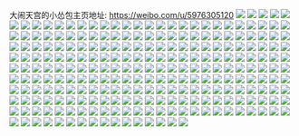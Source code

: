 大闹天宫的小怂包主页地址: https://weibo.com/u/5976305120 
![](https://wx4.sinaimg.cn/mw2000/006wrXY4ly1h9cpqvktz7j33s051cb2b.jpg) 
![](https://wx4.sinaimg.cn/mw2000/006wrXY4ly1h92m0711raj30xc21c7fu.jpg) 
![](https://wx4.sinaimg.cn/mw2000/006wrXY4ly1h92m07l5kuj30xc21cqf2.jpg) 
![](https://wx4.sinaimg.cn/mw2000/006wrXY4ly1h92m089hknj30xc21ck4q.jpg) 
![](https://wx4.sinaimg.cn/mw2000/006wrXY4ly1h92m0w5co6j30xc21cgyb.jpg) 
![](https://wx4.sinaimg.cn/mw2000/006wrXY4ly1h8axdbyf6mj32yo200kjl.jpg) 
![](https://wx4.sinaimg.cn/mw2000/006wrXY4ly1h89nko5d19j32002yokjl.jpg) 
![](https://wx4.sinaimg.cn/mw2000/006wrXY4ly1h89nkpgpozj32dc35s4qs.jpg) 
![](https://wx4.sinaimg.cn/mw2000/006wrXY4ly1h89nkputdej30zj0qmwjz.jpg) 
![](https://wx4.sinaimg.cn/mw2000/006wrXY4ly1h7rwrij4xuj31be0zk44e.jpg) 
![](https://wx4.sinaimg.cn/mw2000/006wrXY4ly1h7rwrisdd9j30u01hc11v.jpg) 
![](https://wx4.sinaimg.cn/mw2000/006wrXY4ly1h7rwrj2yuej30u01hcwrs.jpg) 
![](https://wx4.sinaimg.cn/mw2000/006wrXY4ly1h7rwrjawlzj30u01hcgv0.jpg) 
![](https://wx4.sinaimg.cn/mw2000/006wrXY4ly1h7rwrjou50j31hc0o0nez.jpg) 
![](https://wx4.sinaimg.cn/mw2000/006wrXY4ly1h7rwrkh97gj32dc35skjm.jpg) 
![](https://wx4.sinaimg.cn/mw2000/006wrXY4ly1h1e5za4y9qj32dc35s1ky.jpg) 
![](https://wx4.sinaimg.cn/mw2000/006wrXY4ly1h1e5zan0unj31hc1hc7mg.jpg) 
![](https://wx4.sinaimg.cn/mw2000/006wrXY4ly1h1e5zbi1t1j31hc1hcwz7.jpg) 
![](https://wx4.sinaimg.cn/mw2000/006wrXY4ly1h1e5ru8e2qj32dc35sb2d.jpg) 
![](https://wx4.sinaimg.cn/mw2000/006wrXY4ly1h1e5ri4bpvj32dc35sx6p.jpg) 
![](https://wx4.sinaimg.cn/mw2000/006wrXY4ly1h1e5rrcqvoj335s2dcnpg.jpg) 
![](https://wx4.sinaimg.cn/mw2000/006wrXY4ly1h1e5rjvxaej32002yoqv5.jpg) 
![](https://wx4.sinaimg.cn/mw2000/006wrXY4ly1h1e5rmbi6fj32dc35skjn.jpg) 
![](https://wx4.sinaimg.cn/mw2000/006wrXY4ly1h1e5roushvj335s2dcnpe.jpg) 
![](https://wx4.sinaimg.cn/mw2000/006wrXY4ly1h0s2afpet1j30u01u079q.jpg) 
![](https://wx4.sinaimg.cn/mw2000/006wrXY4ly1h0mk5i7o8pj30pb1l1dj6.jpg) 
![](https://wx4.sinaimg.cn/mw2000/006wrXY4ly1h0mk5sx5noj30rh1lndja.jpg) 
![](https://wx4.sinaimg.cn/mw2000/006wrXY4ly1h0mk7aun6ij30qw1m3djv.jpg) 
![](https://wx4.sinaimg.cn/mw2000/006wrXY4ly1h0gmibg5c8j30to16l77s.jpg) 
![](https://wx4.sinaimg.cn/mw2000/006wrXY4ly1h099gvpy0oj32002yokjl.jpg) 
![](https://wx4.sinaimg.cn/mw2000/006wrXY4ly1gzhhivp582j30u0140772.jpg) 
![](https://wx4.sinaimg.cn/mw2000/006wrXY4ly1gzfhx990xej31400u041v.jpg) 
![](https://wx4.sinaimg.cn/mw2000/006wrXY4ly1gzfhx9mcn1j31400u0whm.jpg) 
![](https://wx4.sinaimg.cn/mw2000/006wrXY4ly1gz8spt1ek6j33541s04qq.jpg) 
![](https://wx4.sinaimg.cn/mw2000/006wrXY4ly1gyxtnv6sk8j32dc35skjl.jpg) 
![](https://wx4.sinaimg.cn/mw2000/006wrXY4ly1gytdgebzlgj32dc35skjl.jpg) 
![](https://wx4.sinaimg.cn/mw2000/006wrXY4ly1gynsgpep6uj30u018g419.jpg) 
![](https://wx4.sinaimg.cn/mw2000/006wrXY4ly1gxjiee9up3j33402c04qq.jpg) 
![](https://wx4.sinaimg.cn/mw2000/006wrXY4ly1gxjieijp8ij32c0340kjl.jpg) 
![](https://wx4.sinaimg.cn/mw2000/006wrXY4ly1gx4goc4eihj32ye0h7ajl.jpg) 
![](https://wx4.sinaimg.cn/mw2000/006wrXY4ly1gwacwyq02vj31400u0taq.jpg) 
![](https://wx4.sinaimg.cn/mw2000/006wrXY4ly1gwacwzefcsj31400u0q4n.jpg) 
![](https://wx4.sinaimg.cn/mw2000/006wrXY4ly1gwacwzvc5yj31400u00tt.jpg) 
![](https://wx4.sinaimg.cn/mw2000/006wrXY4ly1gwacx0at9sj31400u0dgw.jpg) 
![](https://wx4.sinaimg.cn/mw2000/006wrXY4ly1gvsxrwld30j30po18gaer.jpg) 
![](https://wx4.sinaimg.cn/mw2000/006wrXY4ly1gvsxsna2mgj30u0140778.jpg) 
![](https://wx4.sinaimg.cn/mw2000/006wrXY4ly1guzyorv3gcj60qo0qomxz02.jpg) 
![](https://wx4.sinaimg.cn/mw2000/006wrXY4ly1gul5arp2q5j60u01a2ac302.jpg) 
![](https://wx4.sinaimg.cn/mw2000/006wrXY4ly1gul5at7qcnj61400u00ut02.jpg) 
![](https://wx4.sinaimg.cn/mw2000/006wrXY4ly1gu99l90et9j60u0140n6p02.jpg) 
![](https://wx4.sinaimg.cn/mw2000/006wrXY4ly1gu513h6g34j60tm0w6q6x02.jpg) 
![](https://wx4.sinaimg.cn/mw2000/006wrXY4ly1gttycttpz8j62gw1uob2902.jpg) 
![](https://wx4.sinaimg.cn/mw2000/006wrXY4ly1gttycx56lhj61uo2gw4qp02.jpg) 
![](https://wx4.sinaimg.cn/mw2000/006wrXY4ly1gss22n8gdaj32dc35su10.jpg) 
![](https://wx4.sinaimg.cn/mw2000/006wrXY4ly1gsogsisq6tj30o91hc77e.jpg) 
![](https://wx4.sinaimg.cn/mw2000/006wrXY4ly1gsogsj96euj30o91hcaer.jpg) 
![](https://wx4.sinaimg.cn/mw2000/006wrXY4ly1gsogsjqkb1j30u0140tam.jpg) 
![](https://wx4.sinaimg.cn/mw2000/006wrXY4ly1gsjwkemskqj30u0140jul.jpg) 
![](https://wx4.sinaimg.cn/mw2000/006wrXY4ly1gsfi4wzbvhj32002yonpi.jpg) 
![](https://wx4.sinaimg.cn/mw2000/006wrXY4ly1gsfi5503xaj32c0340x6t.jpg) 
![](https://wx4.sinaimg.cn/mw2000/006wrXY4ly1gsandtjy1rj30to1dk77u.jpg) 
![](https://wx4.sinaimg.cn/mw2000/006wrXY4ly1gs82ymwsfoj30xc21c7wh.jpg) 
![](https://wx4.sinaimg.cn/mw2000/006wrXY4ly1gs2sqimzadj30t313oaf4.jpg) 
![](https://wx4.sinaimg.cn/mw2000/006wrXY4ly1gs0gbi535bj30q413bqjx.jpg) 
![](https://wx4.sinaimg.cn/mw2000/006wrXY4ly1gs0gbjt4xlj30u0140wws.jpg) 
![](https://wx4.sinaimg.cn/mw2000/006wrXY4ly1gs0gc5ydb2j30to15btbw.jpg) 
![](https://wx4.sinaimg.cn/mw2000/006wrXY4ly1grs699bug0j30tm15j438.jpg) 
![](https://wx4.sinaimg.cn/mw2000/006wrXY4ly1grs69jy2fej30u014077u.jpg) 
![](https://wx4.sinaimg.cn/mw2000/006wrXY4ly1grolga7jysj30u018gaex.jpg) 
![](https://wx4.sinaimg.cn/mw2000/006wrXY4ly1grolgl2j8ij30u018gwib.jpg) 
![](https://wx4.sinaimg.cn/mw2000/006wrXY4ly1grnh1zuu0oj31i5166b29.jpg) 
![](https://wx4.sinaimg.cn/mw2000/006wrXY4ly1grmcwd79bwj30qp1h6jvf.jpg) 
![](https://wx4.sinaimg.cn/mw2000/006wrXY4ly1grkc7rxrkpj30to10977c.jpg) 
![](https://wx4.sinaimg.cn/mw2000/006wrXY4ly1grio7mmi18j30u014042m.jpg) 
![](https://wx4.sinaimg.cn/mw2000/006wrXY4ly1greqe0nya5j30u014076s.jpg) 
![](https://wx4.sinaimg.cn/mw2000/006wrXY4ly1grd22fde23j30o91hcaio.jpg) 
![](https://wx4.sinaimg.cn/mw2000/006wrXY4ly1grctvbdengj30u0140jxn.jpg) 
![](https://wx4.sinaimg.cn/mw2000/006wrXY4ly1grctvcb7ndj30u01407bg.jpg) 
![](https://wx4.sinaimg.cn/mw2000/006wrXY4ly1grbztjpmfij30u0140t9n.jpg) 
![](https://wx4.sinaimg.cn/mw2000/006wrXY4ly1grbztkbbfrj31400u0438.jpg) 
![](https://wx4.sinaimg.cn/mw2000/006wrXY4ly1gr8quebf37j31xs1s4hce.jpg) 
![](https://wx4.sinaimg.cn/mw2000/006wrXY4ly1gr8quf21ibj320b2fdb2a.jpg) 
![](https://wx4.sinaimg.cn/mw2000/006wrXY4ly1gr6nk0g2mij60s11gbjxf02.jpg) 
![](https://wx4.sinaimg.cn/mw2000/006wrXY4ly1gr6nk108noj30p617ntqe.jpg) 
![](https://wx4.sinaimg.cn/mw2000/006wrXY4ly1gr2xjnyfofj31400u045k.jpg) 
![](https://wx4.sinaimg.cn/mw2000/006wrXY4ly1gr2xjohrz6j31400u0n3k.jpg) 
![](https://wx4.sinaimg.cn/mw2000/006wrXY4ly1gr0oz0yd32j30u014076h.jpg) 
![](https://wx4.sinaimg.cn/mw2000/006wrXY4ly1gqzjdtvn0xj30u0140wi9.jpg) 
![](https://wx4.sinaimg.cn/mw2000/006wrXY4ly1gqzjffcjr8j30u0140aem.jpg) 
![](https://wx4.sinaimg.cn/mw2000/006wrXY4ly1gqradmv13uj30to12r79k.jpg) 
![](https://wx4.sinaimg.cn/mw2000/006wrXY4ly1gqotnw7m8qj319k0u0ae9.jpg) 
![](https://wx4.sinaimg.cn/mw2000/006wrXY4ly1gqotnwue36j30u0140wgx.jpg) 
![](https://wx4.sinaimg.cn/mw2000/006wrXY4ly1gqotnxi1anj30u018g78d.jpg) 
![](https://wx4.sinaimg.cn/mw2000/006wrXY4ly1gqotpipa9kj30u014048a.jpg) 
![](https://wx4.sinaimg.cn/mw2000/006wrXY4ly1gqm86apn4hj30to1b1win.jpg) 
![](https://wx4.sinaimg.cn/mw2000/006wrXY4ly1gqgvxk5pk3j30u00xuq5z.jpg) 
![](https://wx4.sinaimg.cn/mw2000/006wrXY4ly1gqesaboxskj30q01db0vq.jpg) 
![](https://wx4.sinaimg.cn/mw2000/006wrXY4ly1gqes9vo7c7j30u01u00vy.jpg) 
![](https://wx4.sinaimg.cn/mw2000/006wrXY4ly1gqerm3v96fj30u0140jto.jpg) 
![](https://wx4.sinaimg.cn/mw2000/006wrXY4ly1gqerm4esw2j30u0140ac1.jpg) 
![](https://wx4.sinaimg.cn/mw2000/006wrXY4gy1gq5z708wjoj318g0u041f.jpg) 
![](https://wx4.sinaimg.cn/mw2000/006wrXY4gy1gq5z71rwukj31400u0n4y.jpg) 
![](https://wx4.sinaimg.cn/mw2000/006wrXY4gy1gq5z73a7cjj30u0140k2m.jpg) 
![](https://wx4.sinaimg.cn/mw2000/006wrXY4gy1gq5z75h20yj31400u0466.jpg) 
![](https://wx4.sinaimg.cn/mw2000/006wrXY4gy1gq5z7772s5j318g0u013r.jpg) 
![](https://wx4.sinaimg.cn/mw2000/006wrXY4gy1gq5z787udmj30u0140tek.jpg) 
![](https://wx4.sinaimg.cn/mw2000/006wrXY4gy1gq5z79959dj30u014047c.jpg) 
![](https://wx4.sinaimg.cn/mw2000/006wrXY4gy1gq5z7azwm6j31400u0wsp.jpg) 
![](https://wx4.sinaimg.cn/mw2000/006wrXY4gy1gq5z7cnbxbj30u0140ter.jpg) 
![](https://wx4.sinaimg.cn/mw2000/006wrXY4gy1gq5z7dvswej318g0u0gq4.jpg) 
![](https://wx4.sinaimg.cn/mw2000/006wrXY4gy1gq5z7ex517j30u01400vb.jpg) 
![](https://wx4.sinaimg.cn/mw2000/006wrXY4gy1gq5z7z1fotj30to0uv0vj.jpg) 
![](https://wx4.sinaimg.cn/mw2000/006wrXY4gy1gq5z8v5m27j30oy0mi0tu.jpg) 
![](https://wx4.sinaimg.cn/mw2000/006wrXY4gy1gq4uymlfzqj31cf0u0dme.jpg) 
![](https://wx4.sinaimg.cn/mw2000/006wrXY4ly1gpuuh0vgn4j30u00zpdme.jpg) 
![](https://wx4.sinaimg.cn/mw2000/006wrXY4ly1gnna1f78k3j30o91297k9.jpg) 
![](https://wx4.sinaimg.cn/mw2000/006wrXY4ly1gmgj7qcj28j30to0zzwki.jpg) 
![](https://wx4.sinaimg.cn/mw2000/006wrXY4ly1gmgj7r17qwj31400pi1kx.jpg) 
![](https://wx4.sinaimg.cn/mw2000/006wrXY4ly1gm69xc20u1j30uy0u0wiv.jpg) 
![](https://wx4.sinaimg.cn/mw2000/006wrXY4ly1gm69xfkzt3j31300u0n43.jpg) 
![](https://wx4.sinaimg.cn/mw2000/006wrXY4ly1gm69xjymxbj313z0u0djy.jpg) 
![](https://wx4.sinaimg.cn/mw2000/006wrXY4ly1gm69xkn5qgj318g0u0qcg.jpg) 
![](https://wx4.sinaimg.cn/mw2000/006wrXY4ly1gm3u2982owj30to166q53.jpg) 
![](https://wx4.sinaimg.cn/mw2000/006wrXY4ly1gm1lmgpgysj30bg0kdq4e.jpg) 
![](https://wx4.sinaimg.cn/mw2000/006wrXY4ly1gm1lmh3we0j30bg0kdjtk.jpg) 
![](https://wx4.sinaimg.cn/mw2000/006wrXY4ly1gm1lmhktmyj30bg0kdtaw.jpg) 
![](https://wx4.sinaimg.cn/mw2000/006wrXY4ly1gm1lmmrs4vj30hs0olt9t.jpg) 
![](https://wx4.sinaimg.cn/mw2000/006wrXY4ly1glmg9s5d25j31w32is4qs.jpg) 
![](https://wx4.sinaimg.cn/mw2000/006wrXY4ly1glmg9u8vkyj32ao3284qr.jpg) 
![](https://wx4.sinaimg.cn/mw2000/006wrXY4ly1glmg9uyyjqj30k00qo48k.jpg) 
![](https://wx4.sinaimg.cn/mw2000/006wrXY4ly1glmg9vnzszj30qo0mk49n.jpg) 
![](https://wx4.sinaimg.cn/mw2000/006wrXY4ly1gkq9dfohzjj33282aonpd.jpg) 
![](https://wx4.sinaimg.cn/mw2000/006wrXY4ly1gkntcnlyfcj30k00emgt7.jpg) 
![](https://wx4.sinaimg.cn/mw2000/006wrXY4ly1gkh0rhukemj30k00qogn6.jpg) 
![](https://wx4.sinaimg.cn/mw2000/006wrXY4ly1gkh0ridxe5j30k00qomyo.jpg) 
![](https://wx4.sinaimg.cn/mw2000/006wrXY4ly1gk0gt3h2goj31w026z1ky.jpg) 
![](https://wx4.sinaimg.cn/mw2000/006wrXY4ly1gk0gt53znqj316d1wi1kx.jpg) 
![](https://wx4.sinaimg.cn/mw2000/006wrXY4ly1gk0gtfbjpqj31uo2iohdu.jpg) 
![](https://wx4.sinaimg.cn/mw2000/006wrXY4ly1gk0gtfzfy3j30hr0leq3f.jpg) 
![](https://wx4.sinaimg.cn/mw2000/006wrXY4ly1gjyg4xcuqaj31o00u0qaz.jpg) 
![](https://wx4.sinaimg.cn/mw2000/006wrXY4ly1gjt9xw7392j30k00zkwhw.jpg) 
![](https://wx4.sinaimg.cn/mw2000/006wrXY4ly1gjt9y5f1pgj30u018w7dv.jpg) 
![](https://wx4.sinaimg.cn/mw2000/006wrXY4ly1gjrj6qeiw1j30u30u078p.jpg) 
![](https://wx4.sinaimg.cn/mw2000/006wrXY4ly1gjrj6ru9y4j30u019w0z7.jpg) 
![](https://wx4.sinaimg.cn/mw2000/006wrXY4ly1gjrj6td6ejj30u01400yy.jpg) 
![](https://wx4.sinaimg.cn/mw2000/006wrXY4ly1gjrj6uk3pjj30u014041p.jpg) 
![](https://wx4.sinaimg.cn/mw2000/006wrXY4ly1gfrnjokkdjj30hs06caa7.jpg) 
![](https://wx4.sinaimg.cn/mw2000/006wrXY4ly1gf1t9wl42hj30u00u2tbz.jpg) 
![](https://wx4.sinaimg.cn/mw2000/006wrXY4ly1gee8w7wb6lj30hr07ndgi.jpg) 
![](https://wx4.sinaimg.cn/mw2000/006wrXY4ly1ge8uiunfikj30rs0v9myu.jpg) 
![](https://wx4.sinaimg.cn/mw2000/006wrXY4ly1ge7jpyn66jj30jg0jgwh0.jpg) 
![](https://wx4.sinaimg.cn/mw2000/006wrXY4ly1ge5ei0v9iij30c80bxjrx.jpg) 
![](https://wx4.sinaimg.cn/mw2000/006wrXY4ly1gdzduk8456j30j60iidif.jpg) 
![](https://wx4.sinaimg.cn/mw2000/006wrXY4ly1gdxbh8pmokj30u0140acz.jpg) 
![](https://wx4.sinaimg.cn/mw2000/006wrXY4ly1gdvciudne5j30bj0sktax.jpg) 
![](https://wx4.sinaimg.cn/mw2000/006wrXY4ly1gdvciulghmj30b80sk40k.jpg) 
![](https://wx4.sinaimg.cn/mw2000/006wrXY4ly1gdsgxwkv6hj31hc0qoqju.jpg) 
![](https://wx4.sinaimg.cn/mw2000/006wrXY4ly1gds7v4cum9j30qn0qn3zw.jpg) 
![](https://wx4.sinaimg.cn/mw2000/006wrXY4ly1gdqd54uhsej30qn0qn0u9.jpg) 
![](https://wx4.sinaimg.cn/mw2000/006wrXY4ly1gdmqozuiu5j31400u012y.jpg) 
![](https://wx4.sinaimg.cn/mw2000/006wrXY4ly1gdl69uviodj30u01o0ai7.jpg) 
![](https://wx4.sinaimg.cn/mw2000/006wrXY4ly1gdkmxt0vgsj30k00hyaao.jpg) 
![](https://wx4.sinaimg.cn/mw2000/006wrXY4ly1gd6ffr5fmmj30n30ruq5a.jpg) 
![](https://wx4.sinaimg.cn/mw2000/006wrXY4ly1gc5ko5u9j0j31400u00wg.jpg) 
![](https://wx4.sinaimg.cn/mw2000/006wrXY4ly1gbzxsppxu8j31400u0ju5.jpg) 
![](https://wx4.sinaimg.cn/mw2000/006wrXY4ly1gbfmxwqjzmj31w02io4qq.jpg) 
![](https://wx4.sinaimg.cn/mw2000/006wrXY4ly1gbey59x82lj30v90kbmyu.jpg) 
![](https://wx4.sinaimg.cn/mw2000/006wrXY4ly1gbey54l0hrj30u0140q7k.jpg) 
![](https://wx4.sinaimg.cn/mw2000/006wrXY4ly1gbey54z6xyj30k00f0wgg.jpg) 
![](https://wx4.sinaimg.cn/mw2000/006wrXY4ly1gbcnlyxkvuj32ao328u10.jpg) 
![](https://wx4.sinaimg.cn/mw2000/006wrXY4ly1gb7vd4vpxtj30u01407v9.jpg) 
![](https://wx4.sinaimg.cn/mw2000/006wrXY4ly1gayjh8r1b5j30hs0lo760.jpg) 
![](https://wx4.sinaimg.cn/mw2000/006wrXY4ly1gayjhjfudsj30u01o0tjg.jpg) 
![](https://wx4.sinaimg.cn/mw2000/006wrXY4ly1gaqd5gs2sij33282ao7wj.jpg) 
![](https://wx4.sinaimg.cn/mw2000/006wrXY4ly1gaqd5jw66wj33282ao1ky.jpg) 
![](https://wx4.sinaimg.cn/mw2000/006wrXY4ly1gaqd5mm2esj33282aonpf.jpg) 
![](https://wx4.sinaimg.cn/mw2000/006wrXY4ly1gaqd5naej9j30u00mpwg9.jpg) 
![](https://wx4.sinaimg.cn/mw2000/006wrXY4ly1gags2rtlo8j30ts10jatr.jpg) 
![](https://wx4.sinaimg.cn/mw2000/006wrXY4ly1gags2sv4d7j30u0140n9d.jpg) 
![](https://wx4.sinaimg.cn/mw2000/006wrXY4ly1gags2v57pnj30t20zzdz9.jpg) 
![](https://wx4.sinaimg.cn/mw2000/006wrXY4ly1gags2wiflnj30u00y1aqk.jpg) 
![](https://wx4.sinaimg.cn/mw2000/006wrXY4ly1gaa0xp0kx2j31w02io1kx.jpg) 
![](https://wx4.sinaimg.cn/mw2000/006wrXY4ly1gaa0xxc3p0j31w02io1kx.jpg) 
![](https://wx4.sinaimg.cn/mw2000/006wrXY4ly1gaa0y351jzj31w02io1kx.jpg) 
![](https://wx4.sinaimg.cn/mw2000/006wrXY4ly1gaa0y67kbmj31w02io1kx.jpg) 
![](https://wx4.sinaimg.cn/mw2000/006wrXY4ly1g9i1n0kx6jj30u01hcgmz.jpg) 
![](https://wx4.sinaimg.cn/mw2000/006wrXY4ly1g9e2eipb7ej30go0gomyd.jpg) 
![](https://wx4.sinaimg.cn/mw2000/006wrXY4ly1g9e2ej3vndj30go0go0tq.jpg) 
![](https://wx4.sinaimg.cn/mw2000/006wrXY4ly1g8v3f4qudwj30u0140x1y.jpg) 
![](https://wx4.sinaimg.cn/mw2000/006wrXY4ly1g8d1ffiwu9j30u0140425.jpg) 
![](https://wx4.sinaimg.cn/mw2000/006wrXY4ly1g8d1fgq3zdj31400u00u0.jpg) 
![](https://wx4.sinaimg.cn/mw2000/006wrXY4ly1g8d1fh1qf3j30j608874p.jpg) 
![](https://wx4.sinaimg.cn/mw2000/006wrXY4ly1g8d1fiqg6uj30qo0u1n19.jpg) 
![](https://wx4.sinaimg.cn/mw2000/006wrXY4ly1g82do9buqrj30hr0lgq4e.jpg) 
![](https://wx4.sinaimg.cn/mw2000/006wrXY4ly1g82dm1ykahj30hs0lfmyb.jpg) 
![](https://wx4.sinaimg.cn/mw2000/006wrXY4ly1g82dm5sm0lj30hp0ledgv.jpg) 
![](https://wx4.sinaimg.cn/mw2000/006wrXY4ly1g82dm9rd5qj30hs0ldmya.jpg) 
![](https://wx4.sinaimg.cn/mw2000/006wrXY4ly1g7qi7dk9hsj30j60j6gmh.jpg) 
![](https://wx4.sinaimg.cn/mw2000/006wrXY4ly1g7mge98fn9j30zk0k0gp1.jpg) 
![](https://wx4.sinaimg.cn/mw2000/006wrXY4ly1g7d8y8l2dpj30u0140gra.jpg) 
![](https://wx4.sinaimg.cn/mw2000/006wrXY4ly1g7d8yt5o8nj30u00u0408.jpg) 
![](https://wx4.sinaimg.cn/mw2000/006wrXY4ly1g7d2ho1vzrj30u01hcn1q.jpg) 
![](https://wx4.sinaimg.cn/mw2000/006wrXY4ly1g71fktmuqsj30hs0hs755.jpg) 
![](https://wx4.sinaimg.cn/mw2000/006wrXY4ly1g712xsncnaj30u0140q6j.jpg) 
![](https://wx4.sinaimg.cn/mw2000/006wrXY4ly1g6t2tt0z3gj30u0140q5d.jpg) 
![](https://wx4.sinaimg.cn/mw2000/006wrXY4ly1g6t2tu0mshj31400u0ju2.jpg) 
![](https://wx4.sinaimg.cn/mw2000/006wrXY4ly1g6ptg6zp5xj30u00u0tdg.jpg) 
![](https://wx4.sinaimg.cn/mw2000/006wrXY4ly1g6mkq07l31j30j60yaq5n.jpg) 
![](https://wx4.sinaimg.cn/mw2000/006wrXY4ly1g6d9l6wfkyj30u0140dlv.jpg) 
![](https://wx4.sinaimg.cn/mw2000/006wrXY4ly1g6d9l7jjmxj30u00u040x.jpg) 
![](https://wx4.sinaimg.cn/mw2000/006wrXY4ly1g6cz3pmtn9j30u0140tj1.jpg) 
![](https://wx4.sinaimg.cn/mw2000/006wrXY4ly1g6cz2b4qtvj30u0140488.jpg) 
![](https://wx4.sinaimg.cn/mw2000/006wrXY4ly1g6cz3fb7k8j30hs0elq5x.jpg) 
![](https://wx4.sinaimg.cn/mw2000/006wrXY4ly1g69vmzxwxwj30u0140gpn.jpg) 
![](https://wx4.sinaimg.cn/mw2000/006wrXY4ly1g68p390yl9j30u00u0ad0.jpg) 
![](https://wx4.sinaimg.cn/mw2000/006wrXY4ly1g5q3smb3wsj31io0u0ae1.jpg) 
![](https://wx4.sinaimg.cn/mw2000/006wrXY4ly1g5q3snv0vxj30u0140407.jpg) 
![](https://wx4.sinaimg.cn/mw2000/006wrXY4ly1g5dhmwjkxlj30u0140gn7.jpg) 
![](https://wx4.sinaimg.cn/mw2000/006wrXY4ly1g5dhmx6vzgj30u00u0gte.jpg) 
![](https://wx4.sinaimg.cn/mw2000/006wrXY4ly1g55fhse7lpj30ko0ko41f.jpg) 
![](https://wx4.sinaimg.cn/mw2000/006wrXY4ly1g4zllqjbp7j30kv0k1dwn.jpg) 
![](https://wx4.sinaimg.cn/mw2000/006wrXY4ly1g4zlluae0ej30ku1qiwm5.jpg) 
![](https://wx4.sinaimg.cn/mw2000/006wrXY4ly1g4rkz5l8znj30u01o00z1.jpg) 
![](https://wx4.sinaimg.cn/mw2000/006wrXY4ly1g4mjonrfbsj30u0140got.jpg) 
![](https://wx4.sinaimg.cn/mw2000/006wrXY4ly1g4hynccwxhj32ao328qv5.jpg) 
![](https://wx4.sinaimg.cn/mw2000/006wrXY4ly1g4hyndri77j32ao328e82.jpg) 
![](https://wx4.sinaimg.cn/mw2000/006wrXY4ly1g3im4s5wtij30u01o077s.jpg) 
![](https://wx4.sinaimg.cn/mw2000/006wrXY4ly1g3im4tm1hwj30u0140tj9.jpg) 
![](https://wx4.sinaimg.cn/mw2000/006wrXY4ly1g3im4v16w4j30u0140dpk.jpg) 
![](https://wx4.sinaimg.cn/mw2000/006wrXY4ly1g3im5pn9swj30sg0s2q6m.jpg) 
![](https://wx4.sinaimg.cn/mw2000/006wrXY4ly1g3i4kkifgxj30ko0ko0v6.jpg) 
![](https://wx4.sinaimg.cn/mw2000/006wrXY4ly1g3c5t5mpujj30hr0q4jtk.jpg) 
![](https://wx4.sinaimg.cn/mw2000/006wrXY4ly1g3bko3ijfnj30j60gwdgg.jpg) 
![](https://wx4.sinaimg.cn/mw2000/006wrXY4ly1g37lk8jqomj30u0140q61.jpg) 
![](https://wx4.sinaimg.cn/mw2000/006wrXY4ly1g336lvmwi1j30tk0tkq6r.jpg) 
![](https://wx4.sinaimg.cn/mw2000/006wrXY4ly1g336lw3y43j30t20t2425.jpg) 
![](https://wx4.sinaimg.cn/mw2000/006wrXY4ly1g30yjujdzqj30u0140tdp.jpg) 
![](https://wx4.sinaimg.cn/mw2000/006wrXY4ly1g30yjvr09ij30u01400wr.jpg) 
![](https://wx4.sinaimg.cn/mw2000/006wrXY4ly1g30yjw6r90j30u0140tdg.jpg) 
![](https://wx4.sinaimg.cn/mw2000/006wrXY4ly1g30ykxzf3cj30u0140gpb.jpg) 
![](https://wx4.sinaimg.cn/mw2000/006wrXY4ly1g2yomknk3xj30ko0kodh4.jpg) 
![](https://wx4.sinaimg.cn/mw2000/006wrXY4ly1g2sn3qfudvj30jg0jgaan.jpg) 
![](https://wx4.sinaimg.cn/mw2000/006wrXY4ly1g2b7unkneoj313z0u0779.jpg) 
![](https://wx4.sinaimg.cn/mw2000/006wrXY4ly1g21htu0id9j30u0140whd.jpg) 
![](https://wx4.sinaimg.cn/mw2000/006wrXY4ly1g1zzkom0j0j30j60j7abq.jpg) 
![](https://wx4.sinaimg.cn/mw2000/b10c1bc2ly1g1ymrrifkaj205i05i3yd.jpg) 
